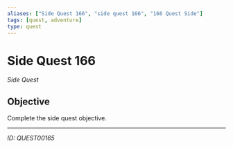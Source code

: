 ```yaml
---
aliases: ["Side Quest 166", "side quest 166", "166 Quest Side"]
tags: [quest, adventure]
type: quest
---
```


# Side Quest 166

*Side Quest*

## Objective
Complete the side quest objective.

---
*ID: QUEST00165*